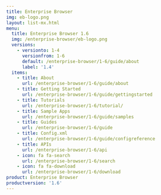 ```yaml
---
title: Enterprise Browser
img: eb-logo.png
layout: list-mx.html
menu:
  title: Enterprise Browser 1.6
  img: /enterprise-browser/eb-logo.png
  versions:
    - versionto: 1-4
      versionfrom: 1-6
      default: /enterprise-browser/1-6/guide/about
      label: '1.4'
  items:
    - title: About
      url: /enterprise-browser/1-6/guide/about
    - title: Getting Started
      url: /enterprise-browser/1-6/guide/gettingstarted
    - title: Tutorials
      url: /enterprise-browser/1-6/tutorial/
    - title: Sample Apps
      url: /enterprise-browser/1-6/guide/samples
    - title: Guides
      url: /enterprise-browser/1-6/guide
    - title: Config.xml
      url: /enterprise-browser/1-6/guide/configreference
    - title: APIs
      url: /enterprise-browser/1-6/api
    - icon: fa fa-search
      url: /enterprise-browser/1-6/search
    - icon: fa fa-download
      url: /enterprise-browser/1-6/download
product: Enterprise Browser
productversion: '1.6'
---
```

